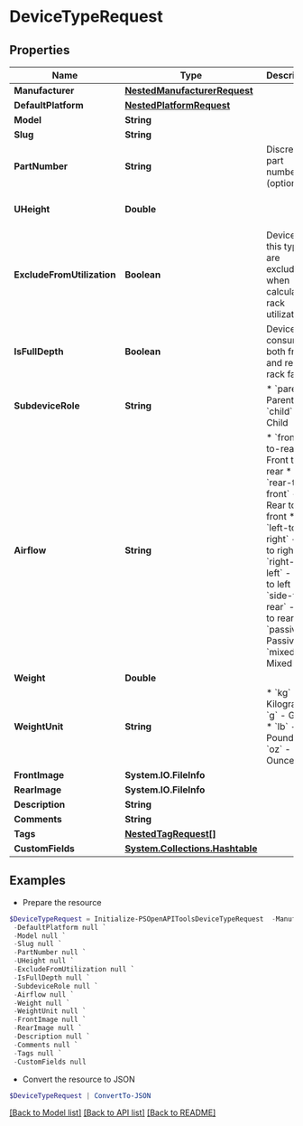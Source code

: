 # DeviceTypeRequest
## Properties

Name | Type | Description | Notes
------------ | ------------- | ------------- | -------------
**Manufacturer** | [**NestedManufacturerRequest**](NestedManufacturerRequest.md) |  | 
**DefaultPlatform** | [**NestedPlatformRequest**](NestedPlatformRequest.md) |  | [optional] 
**Model** | **String** |  | 
**Slug** | **String** |  | 
**PartNumber** | **String** | Discrete part number (optional) | [optional] 
**UHeight** | **Double** |  | [optional] [default to 1.0]
**ExcludeFromUtilization** | **Boolean** | Devices of this type are excluded when calculating rack utilization. | [optional] 
**IsFullDepth** | **Boolean** | Device consumes both front and rear rack faces. | [optional] 
**SubdeviceRole** | **String** | * &#x60;parent&#x60; - Parent * &#x60;child&#x60; - Child | [optional] 
**Airflow** | **String** | * &#x60;front-to-rear&#x60; - Front to rear * &#x60;rear-to-front&#x60; - Rear to front * &#x60;left-to-right&#x60; - Left to right * &#x60;right-to-left&#x60; - Right to left * &#x60;side-to-rear&#x60; - Side to rear * &#x60;passive&#x60; - Passive * &#x60;mixed&#x60; - Mixed | [optional] 
**Weight** | **Double** |  | [optional] 
**WeightUnit** | **String** | * &#x60;kg&#x60; - Kilograms * &#x60;g&#x60; - Grams * &#x60;lb&#x60; - Pounds * &#x60;oz&#x60; - Ounces | [optional] 
**FrontImage** | **System.IO.FileInfo** |  | [optional] 
**RearImage** | **System.IO.FileInfo** |  | [optional] 
**Description** | **String** |  | [optional] 
**Comments** | **String** |  | [optional] 
**Tags** | [**NestedTagRequest[]**](NestedTagRequest.md) |  | [optional] 
**CustomFields** | [**System.Collections.Hashtable**](AnyType.md) |  | [optional] 

## Examples

- Prepare the resource
```powershell
$DeviceTypeRequest = Initialize-PSOpenAPIToolsDeviceTypeRequest  -Manufacturer null `
 -DefaultPlatform null `
 -Model null `
 -Slug null `
 -PartNumber null `
 -UHeight null `
 -ExcludeFromUtilization null `
 -IsFullDepth null `
 -SubdeviceRole null `
 -Airflow null `
 -Weight null `
 -WeightUnit null `
 -FrontImage null `
 -RearImage null `
 -Description null `
 -Comments null `
 -Tags null `
 -CustomFields null
```

- Convert the resource to JSON
```powershell
$DeviceTypeRequest | ConvertTo-JSON
```

[[Back to Model list]](../README.md#documentation-for-models) [[Back to API list]](../README.md#documentation-for-api-endpoints) [[Back to README]](../README.md)

